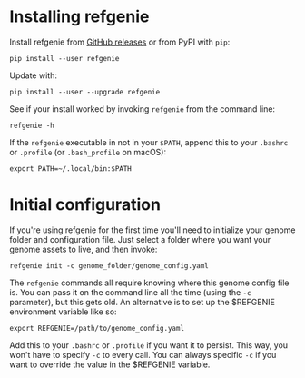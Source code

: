 # Installing refgenie

Install refgenie from [GitHub releases](https://github.com/databio/refgenie/releases) or from PyPI with `pip`:


```console
pip install --user refgenie
```

Update with:

```console
pip install --user --upgrade refgenie
```

See if your install worked by invoking `refgenie` from the command line:

```console
refgenie -h
```

If the `refgenie` executable in not in your `$PATH`, append this to your `.bashrc` or `.profile` (or `.bash_profile` on macOS):

```console
export PATH=~/.local/bin:$PATH
```

# Initial configuration

If you're using refgenie for the first time you'll need to initialize your genome folder and configuration file. Just select a folder where you want your genome assets to live, and then invoke:



```
refgenie init -c genome_folder/genome_config.yaml
```

The `refgenie` commands all require knowing where this genome config file is. You can pass it on the command line all the time (using the `-c` parameter), but this gets old. An alternative is to set up the $REFGENIE environment variable like so:

```
export REFGENIE=/path/to/genome_config.yaml
```

Add this to your `.bashrc` or `.profile` if you want it to persist. This way, you won't have to specify `-c` to every call. You can always specific `-c` if you want to override the value in the $REFGENIE variable.